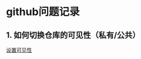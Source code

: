 # github问题记录
## 1. 如何切换仓库的可见性（私有/公共）
[设置可见性](https://help.github.com/en/enterprise/2.13/user/articles/setting-repository-visibility)
